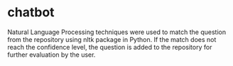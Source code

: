 # chatbot
Natural Language Processing techniques were used to match the question from the repository using nltk package in Python. If the match does not reach the confidence level, the question is added to the repository for further evaluation by the user.
